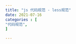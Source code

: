 ```yaml
---
title: "js 代码规范 - less规范"
date: 2021-07-16
categories : [                              
"代码规范",
]

---
```

